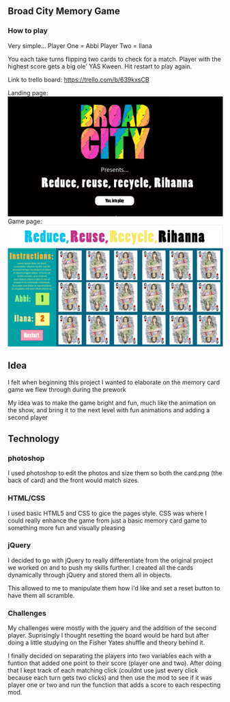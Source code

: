 ## Broad City Memory Game

### How to play
Very simple...
Player One = Abbi
Player Two = Ilana

You each take turns flipping two cards to check for a match. Player with the highest score gets a big ole' YAS Kween. Hit restart to play again.



Link to trello board:
https://trello.com/b/639kxsCB


Landing page:
![Screenshot](Landing.jpg)
Game page:
![Screenshot](Game.jpg)



## Idea

I felt when beginning this project I wanted to elaborate on the memory card game we flew through during the prework

My idea was to make the game bright and fun, much like the animation on the show, and bring it to the next level with fun animations and adding a second player

## Technology 

### photoshop

I used photoshop to edit the photos and size them so both the card.png (the back of card) and the front would match sizes.

### HTML/CSS

I used basic HTML5 and CSS to gice the pages style. CSS was where I could really enhance the game from just a basic memory card game to something more fun and visually pleasing

### jQuery

I decided to go with jQuery to really differentiate from the original project we worked on and to push my skills further. I created all the cards dynamically through jQuery and stored them all in objects.

This allowed to me to manipulate them how i'd like and set a reset button to have them all scramble.

### Challenges

My challenges were mostly with the jquery and the addition of the second player. Suprisingly I thought resetting the board would be hard but after doing a little studying on the Fisher Yates shuffle and theory behind it. 

I finally decided on separating the players into two variables each with a funtion that added one point to their score (player one and two). After doing that I kept track of each matching click (couldnt use just every click because each turn gets two clicks) and then use the mod to see if it was player one or two and run the function that adds a score to each respecting mod.



